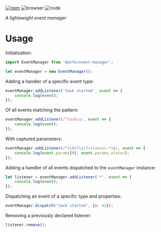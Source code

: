 [![npm](https://img.shields.io/npm/v/@axtk/event-manager?labelColor=royalblue&color=royalblue&style=flat-square)](https://www.npmjs.com/package/@axtk/event-manager)
![browser](https://img.shields.io/badge/browser-✓-blue?labelColor=dodgerblue&color=dodgerblue&style=flat-square)
![node](https://img.shields.io/badge/node-✓-blue?labelColor=dodgerblue&color=dodgerblue&style=flat-square)

*A lightweight event manager*

# Usage

Initialization:

```js
import EventManager from '@axtk/event-manager';

let eventManager = new EventManager();
```

Adding a handler of a specific event type:

```js
eventManager.addListener('task started', event => {
    console.log(event);
});
```

Of all events matching the pattern:

```js
eventManager.addListener(/^task\s/, event => {
    console.log(event);
});
```

With captured parameters:

```js
eventManager.addListener(/^(\S+)\s(?<status>.*)$/, event => {
    console.log(event.params[0], event.params.status);
});
```

Adding a handler of all events dispatched to the `eventManager` instance:

```js
let listener = eventManager.addListener('*', event => {
    console.log(event);
});
```

Dispatching an event of a specific type and properties:

```js
eventManager.dispatch('task started', {x: 42});
```

Removing a previously declared listener:

```js
listener.remove();
```
